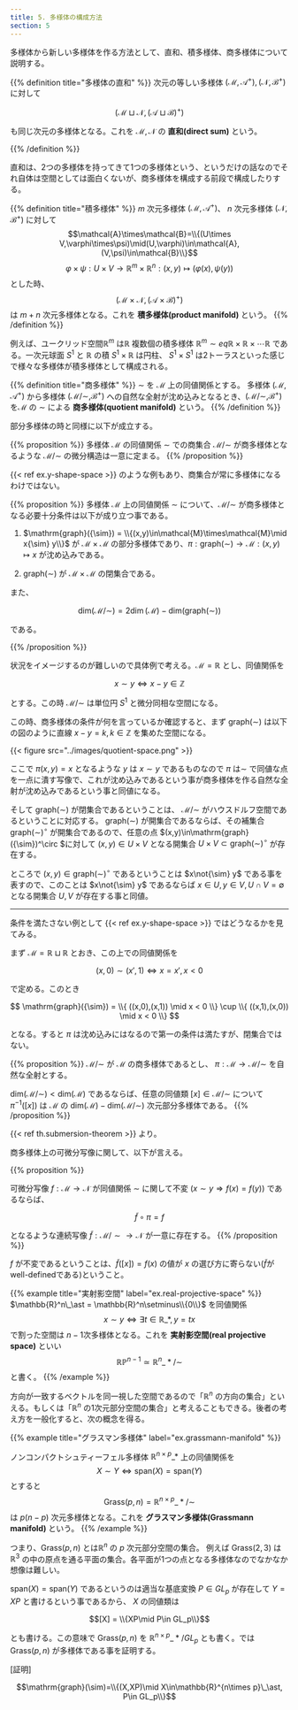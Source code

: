 ```yaml
---
title: 5. 多様体の構成方法
section: 5
---
```


多様体から新しい多様体を作る方法として、直和、積多様体、商多様体について説明する。

{{% definition title="多様体の直和" %}}
次元の等しい多様体 $(\mathcal{M},\mathcal{A}^+),(\mathcal{N},\mathcal{B}^+)$ に対して

$$ (\mathcal{M}\sqcup\mathcal{N},(\mathcal{A}\sqcup\mathcal{B})^+)$$

も同じ次元の多様体となる。これを $\mathcal{M},\mathcal{N}$ の **直和(direct sum)** という。

{{% /definition %}}

直和は、2つの多様体を持ってきて1つの多様体という、というだけの話なのでそれ自体は空間としては面白くないが、商多様体を構成する前段で構成したりする。

{{% definition title="積多様体" %}}
$m$ 次元多様体 $(\mathcal{M},\mathcal{A}^+)$、 $n$ 次元多様体 $(\mathcal{N},\mathcal{B}^+)$ に対して
$$\mathcal{A}\times\mathcal{B}=\\{(U\times V,\varphi\times\psi)\mid(U,\varphi)\in\mathcal{A}, (V,\psi)\in\mathcal{B}\\}$$
$$\varphi\times\psi:U\times V\rightarrow\mathbb{R}^m\times\mathbb{R}^n:(x,y)\mapsto(\varphi(x),\psi(y)) $$
とした時、
$$(\mathcal{M}\times\mathcal{N},(\mathcal{A}\times\mathcal{B})^+)$$
は $m+n$ 次元多様体となる。これを **積多様体(product manifold)** という。
{{% /definition %}}

例えば、ユークリッド空間$\mathbb{R}^m$ は$\mathbb{R}$ 複数個の積多様体 $\mathbb{R}^m{\sim}eq\mathbb{R}\times\mathbb{R}\times\cdots\mathbb{R}$ である。一次元球面 $S^1$ と $\mathbb{R}$ の積 $S^1\times\mathbb{R}$ は円柱、 $S^1\times S^1$ は2トーラスといった感じで様々な多様体が積多様体として構成される。

{{% definition title="商多様体" %}}
${\sim}$ を $\mathcal{M}$ 上の同値関係とする。
多様体 $(\mathcal{M},\mathcal{A}^+)$ から多様体 $(\mathcal{M}/{\sim},\mathcal{B}^+)$ への自然な全射が沈め込みとなるとき、$(\mathcal{M}/{\sim},\mathcal{B}^+)$ を$\mathcal{M}$ の ${\sim}$ による **商多様体(quotient manifold)** という。
{{% /definition %}}

部分多様体の時と同様に以下が成立する。

{{% proposition %}}
多様体 $\mathcal{M}$ の同値関係 ${\sim}$ での商集合 $\mathcal{M}/{\sim}$ が商多様体となるような $\mathcal{M}/{\sim}$ の微分構造は一意に定まる。
{{% /proposition %}}

{{< ref ex.y-shape-space >}} のような例もあり、商集合が常に多様体になるわけではない。

{{% proposition %}}
多様体 $\mathcal{M}$ 上の同値関係 ${\sim}$ について、$\mathcal{M}/{\sim}$ が商多様体となる必要十分条件は以下が成り立つ事である。

1. $\mathrm{graph}({\sim}) = \\{(x,y)\in\mathcal{M}\times\mathcal{M}\mid x{\sim} y\\}$ が $\mathcal{M}\times\mathcal{M}$ の部分多様体であり、$\pi:\mathrm{graph}({\sim})\rightarrow\mathcal{M}:(x,y)\mapsto x$ が沈め込みである。

2. $\mathrm{graph}({\sim})$ が $\mathcal{M}\times\mathcal{M}$ の閉集合である。

また、

$$\mathrm{dim}(\mathcal{M}/{\sim})=2\dim(\mathcal{M})-\mathrm{dim}(\mathrm{graph}({\sim}))$$

である。

{{% /proposition %}}

状況をイメージするのが難しいので具体例で考える。$\mathcal{M}=\mathbb{R}$ とし、同値関係を

$$x{\sim} y\Leftrightarrow x-y\in\mathbb{Z}$$

とする。この時 $\mathcal{M}/{\sim}$ は単位円 $S^1$ と微分同相な空間になる。

この時、商多様体の条件が何を言っているか確認すると、まず $\mathrm{graph}({\sim})$ は以下の図のように直線 $x-y=k,k\in\mathbb{Z}$ を集めた空間になる。

{{< figure src="../images/quotient-space.png" >}}

ここで $\pi(x,y)=x$ となるような $y$ は $x{\sim} y$ であるものなので $\pi$ は${\sim}$ で同値な点を一点に潰す写像で、これが沈め込みであるという事が商多様体を作る自然な全射が沈め込みであるという事と同値になる。

そして $\mathrm{graph}({\sim})$ が閉集合であるということは、 $\mathcal{M}/{\sim}$ がハウスドルフ空間であるということに対応する。
$\mathrm{graph}({\sim})$ が開集合であるならば、その補集合 $\mathrm{graph}({\sim})^\circ$ が開集合であるので、任意の点 $(x,y)\in\mathrm{graph}({\sim})^\circ $に対して
$(x,y)\in U\times V$ となる開集合 $U\times V\subset\mathrm{graph}({\sim})^\circ$ が存在する。

ところで $(x,y)\in\mathrm{graph}({\sim})^\circ$ であるということは $x\not{\sim} y$ である事を表すので、このことは $x\not{\sim} y$ であるならば $x\in U,y\in V,U\cap V=\emptyset$ となる開集合 $U,V$ が存在する事と同値。

---

条件を満たさない例として {{< ref ex.y-shape-space >}} ではどうなるかを見てみる。

まず $\mathcal{M}=\mathbb{R}\sqcup\mathbb{R}$ とおき、この上での同値関係を

$$(x,0){\sim}(x',1)\Leftrightarrow x=x', x<0 $$

で定める。このとき

$$
\mathrm{graph}({\sim}) = 
\\{ ((x,0),(x,1)) \mid x < 0 \\} \cup
\\{ ((x,1),(x,0)) \mid x < 0 \\}
$$

となる。すると $\pi$ は沈め込みにはなるので第一の条件は満たすが、閉集合ではない。

{{% proposition %}}
$\mathcal{M}/{\sim}$ が $\mathcal{M}$ の商多様体であるとし、 $\pi:\mathcal{M}\rightarrow\mathcal{M}/{\sim}$ を自然な全射とする。

$\mathrm{dim}(\mathcal{M}/{\sim}) < \mathrm{dim}(\mathcal{M})$ であるならば、任意の同値類 $[x]\in\mathcal{M}/{\sim}$ について $\pi^{-1}([x])$ は $\mathcal{M}$ の
$\mathrm{dim}(\mathcal{M}) - \mathrm{dim}(\mathcal{M}/{\sim})$ 次元部分多様体である。
{{% /proposition %}}

{{< ref th.submersion-theorem >}} より。

商多様体上の可微分写像に関して、以下が言える。

{{% proposition %}}

可微分写像 $f:\mathcal{M}\rightarrow\mathcal{N}$ が同値関係 $\sim$ に関して不変 ($x\sim y\Rightarrow f(x)=f(y)$) であるならば、

$$\tilde{f}\circ\pi=f$$

となるような連続写像 $\tilde{f}:\mathcal{M}/{\sim}\rightarrow\mathcal{N}$ が一意に存在する。
{{% /proposition %}}

$f$ が不変であるということは、$\tilde{f}([x])=f(x)$ の値が $x$ の選び方に寄らない($\tilde{f}$がwell-definedである)ということ。

{{% example title="実射影空間" label="ex.real-projective-space" %}}
$\mathbb{R}^n\_\ast = \mathbb{R}^n\setminus\\{0\\}$ を同値関係
$$ x\sim y \Leftrightarrow \exists t\in\mathbb{R}\_\ast, y=tx $$
で割った空間は $n-1$次多様体となる。これを **実射影空間(real projective space)** といい
$$\mathbb{RP}^{n-1}\simeq\mathbb{R}^n\_\ast/{\sim}$$
と書く。
{{% /example %}}

方向が一致するベクトルを同一視した空間であるので「$\mathbb{R}^n$ の方向の集合」といえる。もしくは「$\mathbb{R}^n$ の1次元部分空間の集合」と考えることもできる。後者の考え方を一般化すると、次の概念を得る。

{{% example title="グラスマン多様体" label="ex.grassmann-manifold" %}}

ノンコンパクトシュティーフェル多様体 $\mathbb{R}^{n\times p}\_\ast$ 上の同値関係を
$$X\sim Y\Leftrightarrow \mathrm{span}(X)=\mathrm{span}(Y)$$
とすると
$$\mathrm{Grass}(p,n)=\mathbb{R}^{n\times p}\_\ast/{\sim}$$
は $p(n-p)$ 次元多様体となる。これを **グラスマン多様体(Grassmann manifold)** という。
{{% /example %}}

つまり、$\mathrm{Grass}(p,n)$ とは$\mathbb{R}^n$ の $p$ 次元部分空間の集合。
例えば $\mathrm{Grass}(2,3)$ は $\mathbb{R}^3$ の中の原点を通る平面の集合。各平面が1つの点となる多様体なのでなかなか想像は難しい。

$\mathrm{span}(X)=\mathrm{span}(Y)$ であるというのは適当な基底変換 $P\in GL_p$ が存在して $Y=XP$ と書けるという事であるから、 $X$ の同値類は

$$[X] = \\{XP\mid P\in GL_p\\}$$

とも書ける。この意味で $\mathrm{Grass}(p,n)$ を $\mathbb{R}^{n\times p}\_\ast/GL_p$ とも書く。では $\mathrm{Grass}(p,n)$ が多様体である事を証明する。

[証明]

$$\mathrm{graph}(\sim)=\\{(X,XP)\mid X\in\mathbb{R}^{n\times p}\_\ast, P\in GL_p\\}$$
